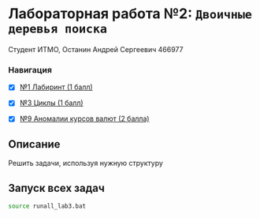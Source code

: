 # Лабораторная работа №2: `Двоичные деревья поиска`

Студент ИТМО, Останин Андрей Сергеевич 466977

### Навигация

- [X] [№1 Лабиринт (1 балл)](task1/README.md)
- [X] [№3 Циклы (1 балл)](task3/README.md)
- [X] [№9 Аномалии курсов валют (2 балла)](task9/README.md)


## Описание
Решить задачи, используя нужную структуру

## Запуск всех задач
```bash
source runall_lab3.bat
```